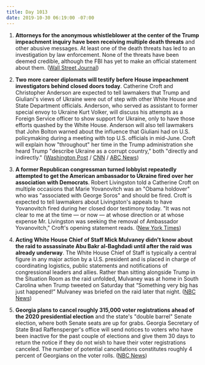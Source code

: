 ```yaml
---
title: Day 1013
date: 2019-10-30 06:19:00 -07:00
---
```


1. **Attorneys for the anonymous whistleblower at the center of the Trump impeachment inquiry have been receiving multiple death threats** and other abusive messages. At least one of the death threats has led to an investigation by law enforcement. None of the threats have been deemed credible, although the FBI has yet to make an official statement  about them. ([Wall Street Journal](https://www.wsj.com/articles/house-panels-hear-officialsconcerns-about-trumps-ukraine-call-11572357591?emailToken=e0357b8f04bf73dd5f3d067eda93320c8ggzngH47s6DK\+exBp5BwYZ3e7RvGTlJsMPpmJg\+2GJzrJt859vIIP0sTfpi\+imgrIjRVeXlCPhttZb4bt7htxO\+Ry4LiOuvXRAfxkYoCrlcNk/Ckn\+HP70IQcHrfmbK&reflink=article_copyURL_share))

2. **Two more career diplomats will testify before House impeachment investigators behind closed doors today**. Catherine Croft and Christopher Anderson are expected to tell lawmakers that Trump and Giuliani's views of Ukraine were out of step with other White House and State Department officials. Anderson, who served as assistant to former special envoy to Ukraine Kurt Volker, will discuss his attempts as a Foreign Service officer to show support for Ukraine, only to have those efforts quashed by the White House. Anderson will also tell lawmakers that John Bolton warned about the influence that Giuliani had on U.S. policymaking during a meeting with top U.S. officials in mid-June. Croft will explain how "throughout" her time in the Trump administration she heard Trump "describe Ukraine as a corrupt country," both "directly and indirectly." ([Washington Post](https://www.washingtonpost.com/world/national-security/testimony-from-career-diplomats-to-outline-trumps-dark-view-of-ukraine/2019/10/29/1681d293-f23c-476a-bdd8-35244e23d66a_story.html) / [CNN](https://www.cnn.com/2019/10/30/politics/foreign-service-officers-deposition-rudy-giuliani-john-bolton/index.html) / [ABC News](https://abcnews.go.com/Politics/state-department-officials-set-testify-trump-impeachment-probe/story?id=66618874))

3. **A former Republican congressman turned lobbyist repeatedly attempted to get the American ambassador to Ukraine fired over her association with Democrats**. Robert Livingston told a Catherine Croft on multiple occasions that Marie Yovanovitch was an "Obama holdover" who was "associated with George Soros" and should be fired. Croft is expected to tell lawmakers about Livingston's appeals to have Yovanovitch fired during her closed door testimony today. "It was not clear to me at the time — or now — at whose direction or at whose expense Mr. Livingston was seeking the removal of Ambassador Yovanovitch," Croft's opening statement reads. ([New York Times](https://www.nytimes.com/2019/10/30/us/politics/robert-livingston-ukraine-impeachment.html))

4. **Acting White House Chief of Staff Mick Mulvaney didn't know about the raid to assassinate Abu Bakr al-Baghdadi until after the raid was already underway**. The White House Chief of Staff is typically a central figure in any major action by a U.S. president and is placed in charge of coordinating logistics, public statements and notifications of congressional leaders and allies. Rather than sitting alongside Trump in the Situation Room as the raid unfolded, Mulvaney was at home in South Carolina when Trump tweeted on Saturday that “Something very big has just happened!” Mulvaney was briefed on the raid later that night. ([NBC News](https://www.nbcnews.com/politics/white-house/mulvaney-was-left-dark-al-baghdadi-operation-n1073731))

5. **Georgia plans to cancel roughly 315,000 voter registrations ahead of the 2020 presidential election** and the state's "double barrel" Senate election, where both Senate seats are up for grabs. Georgia Secretary of State Brad Raffensperger's office will send notices to voters who have been inactive for the past couple of elections and give them 30 days to return the notice if they do not wish to have their voter registrations canceled. The number of potential cancellations constitutes roughly 4 percent of Georgians on the voter rolls. ([NBC News](https://www.nbcnews.com/politics/politics-news/georgia-plans-remove-over-300-000-inactive-voters-its-rolls-n1073626))